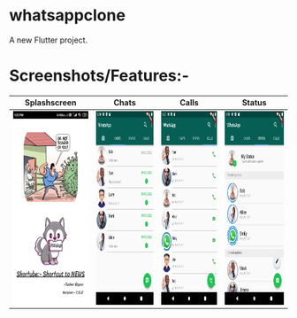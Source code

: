 # whatsappclone

A new Flutter project.

# Screenshots/Features:-
|Splashscreen|Chats|Calls|Status|
:-------:|:-------:|:-------:|:-----:
<img src="https://github.com/Tushargupta9800/flutter-news-app-shortube-shortcut-to-news/blob/master/screenshot/screenshot1.jpg" height="350em" />|<img src="https://raw.githubusercontent.com/ML-mm/WhatsApp-Clone/master/snapshot/chatscreen.png" height="350em" />|<img src="https://raw.githubusercontent.com/ML-mm/WhatsApp-Clone/master/snapshot/callscreen.png" height="350em" />|<img src="https://raw.githubusercontent.com/ML-mm/WhatsApp-Clone/master/snapshot/statusscreen.png" height="350em" />|
